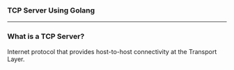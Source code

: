 ### TCP Server Using Golang

---

### What is a TCP Server?

Internet protocol that provides host-to-host connectivity at the Transport Layer.

